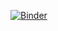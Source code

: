 [![Binder](https://mybinder.org/badge.svg)](https://mybinder.org/v2/gh/oyhel/my-first-binder/master)
